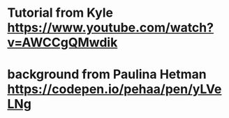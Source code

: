 # Tutorial from Kyle https://www.youtube.com/watch?v=AWCCgQMwdik

# background from Paulina Hetman https://codepen.io/pehaa/pen/yLVeLNg
